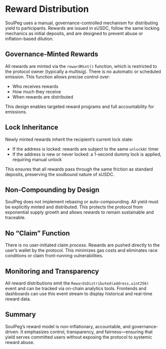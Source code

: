 


# Reward Distribution

SoulPeg uses a manual, governance-controlled mechanism for distributing yield to participants. Rewards are issued in sUSDC, follow the same locking mechanics as initial deposits, and are designed to prevent abuse or inflation-based dilution.

## Governance-Minted Rewards

All rewards are minted via the `rewardMint()` function, which is restricted to the protocol owner (typically a multisig). There is no automatic or scheduled emission. This function allows precise control over:

- Who receives rewards
- How much they receive
- When rewards are distributed

This design enables targeted reward programs and full accountability for emissions.

## Lock Inheritance

Newly minted rewards inherit the recipient’s current lock state:

- If the address is locked: rewards are subject to the same `unlockAt` timer
- If the address is new or never locked: a 1-second dummy lock is applied, requiring manual unlock

This ensures that all rewards pass through the same friction as standard deposits, preserving the soulbound nature of sUSDC.

## Non-Compounding by Design

SoulPeg does not implement rebasing or auto-compounding. All yield must be explicitly minted and distributed. This protects the protocol from exponential supply growth and allows rewards to remain sustainable and traceable.

## No “Claim” Function

There is no user-initiated claim process. Rewards are pushed directly to the user’s wallet by the protocol. This minimizes gas costs and eliminates race conditions or claim front-running vulnerabilities.

## Monitoring and Transparency

All reward distributions emit the `RewardsDistributed(address,uint256)` event and can be tracked via on-chain analytics tools. Frontends and dashboards can use this event stream to display historical and real-time reward data.

## Summary

SoulPeg’s reward model is non-inflationary, accountable, and governance-driven. It emphasizes control, transparency, and fairness—ensuring that yield serves committed users without exposing the protocol to systemic reward abuse.